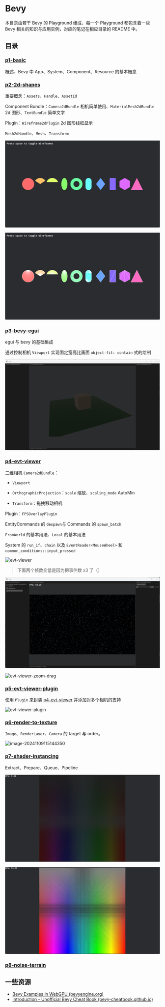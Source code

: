 # Bevy

本目录由若干 Bevy 的 Playground 组成，每一个 Playground 都包含着一些 Bevy 相关的知识与应用实例，对应的笔记在相应目录的 README 中。

## 目录

### [p1-basic](playgrounds/p1-basic/README.md)

概述、Bevy 中 App、System、Component、Resource 的基本概念

### [p2-2d-shapes](playgrounds/p2-2d-shapes/README.md)

重要概念：`Assets`、`Handle`、`AssetId`

Component Bundle：`Camera2dBundle` 相机简单使用、`MaterialMesh2dBundle` 2d 图形、`TextBundle` 简单文字

Plugin：`Wireframe2dPlugin` 2d 图形线框显示

`Mesh2dHandle`、`Mesh`、`Transform`

![image-20240928151411878](./playgrounds/p2-2d-shapes/assets/image-20240928151411878.png)

![image-20240928151405644](./playgrounds/p2-2d-shapes/assets/image-20240928151405644.png)

### [p3-bevy-egui](playgrounds/p3-bevy-egui/README.md)

egui 与 bevy 的基础集成

通过控制相机 `Viewport` 实现固定宽高比画面 `object-fit: contain` 式的绘制

![side-pannel-and-center-camera-fit-content](./playgrounds/p3-bevy-egui/assets/side-pannel-and-center-camera-fit-content.gif)

### [p4-evt-viewer](playgrounds/p4-evt-viewer/README.md)

二维相机 `Camera2dBundle`：

- `Viewport`

- `OrthographicProjection`：`scale` 缩放、`scaling_mode` AutoMin

- `Transform`：拖拽移动相机

Plugin：`FPSOverlayPlugin`

EntityCommands 的 `despawn`与 Commands 的 `spawn_batch`

`FromWorld` 的基本用法、`Local` 的基本用法

System 的 `run_if`、`chain` 以及 `EventReader<MouseWheel>` 和 `common_conditions::input_pressed`

![evt-viewer](./playgrounds/p4-evt-viewer/assets/evt-viewer.gif)

> 下面两个帧数变低是因为把事件数 x3 了（）

![evt-viewer-zoom](./playgrounds/p4-evt-viewer/assets/evt-viewer-zoom.gif)

![evt-viewer-zoom-drag](./playgrounds/p4-evt-viewer/assets/evt-viewer-zoom-drag.gif)

### [p5-evt-viewer-plugin](playgrounds/p5-evt-viewer-plugin/README.md)

使用 `Plugin` 来封装 [p4-evt-viewer](../p4-evt-viewer/README.md) 并添加对多个相机的支持

![evt-viewer-plugin](playgrounds/p5-evt-viewer-plugin/assets/evt-viewer-plugin.gif)

### [p6-render-to-texture](playgrounds/p6-render-to-texture/README.md)

`Image`、`RenderLayer`、`Camera` 的 target 与 order。

![image-20241109115144350](playgrounds/p6-render-to-texture/assets/image.gif)

### [p7-shader-instancing](playgrounds/p7-shader-instancing/README.md)

Extract、Prepare、Queue、Pipeline

![image-20241109115144350](playgrounds/p7-shader-instancing/assets/image-20241004110716612.png)

![image-20241109115144350](./playgrounds/p7-shader-instancing/assets/image-20241004110800690.png)

### [p8-noise-terrain](./playground/p8-noise-terrain)



## 一些资源

- [Bevy Examples in WebGPU (bevyengine.org)](https://bevyengine.org/examples-webgpu/)
- [Introduction - Unofficial Bevy Cheat Book (bevy-cheatbook.github.io)](https://bevy-cheatbook.github.io/introduction.html)